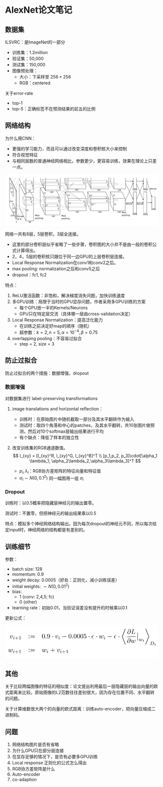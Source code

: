 # AlexNet论文笔记

## 数据集

ILSVRC：是ImageNet的一部分

- 训练集：1.2million
- 验证集：50,000
- 测试集：150,000
- 图像预处理：
  - 大小：下采样至 $256\times 256$
  - RGB：centered

关于error-rate

- top-1
- top-5：正确标签不在预测结果的前五的比例

## 网络结构

为什么用CNN：

- 更强的学习能力，而且可以通过改变深度和卷积核大小来控制
- 符合视觉特征
- 与相同层数的普通神经网络相比，参数更少，更容易训练，效果在理论上只差一点。

![1540383046577](assets/1540383046577.png)

网络一共有8层，5层卷积，3层全连接。

- 这里的部分卷积层似乎省略了一些步骤，卷积图的大小并不是由一般的卷积公式计算得出。
- 2，4，5层的卷积核只跟位于同一边GPU的上层卷积层连接。
- Local Response Normalization在conv1和conv2之后。
- max pooling: normalization之后和conv5之后
- dropout：fc1, fc2

特点：

1. ReLU激活函数：非饱和，解决梯度消失问题，加快训练速度
2. 多GPU训练：局限于当时的GPU显存问题，作者采用多GPU训练的方案
   - 每个GPU放一半的Kernels/Neurons
   - GPU只在特定层交流（具体哪一层由cross-validation决定）
3. Local Response Normalization：提高泛化能力
   - 在训练之前决定好map的顺序（随机）
   - 超参数：$k=2,n=5,\alpha=10^{-4}, \beta=0.75$
4. overlapping pooling：不容易过拟合
   - step = 2, size = 3



## 防止过拟合

防止过拟合的两个措施：数据增强，dropout

### 数据增强

对数据集进行 label-preserving transformations

1. image translations and horizontal reflection：

   - 训练时：在原始图片中随机截取一部分及其水平翻转作为输入
   - 测试时：取四个角落和中心的patches，及其水平翻转，共10张图片做预测，然后对10个softmax层输出结果进行平均
   - 有个缺点：降低了样本的独立性

2. 改变训练集的RGB通道数值。
   $$
   I_{xy} = [I_{xy}^R, I_{xy}^G, I_{xy}^B]^T \\
   [p_1,p_2, p_3]\cdot[\alpha_1 \lambda_1, \alpha_2\lambda_2,\alpha_3\lambda_3]^T
   $$

   - $p_i, \lambda_i$：RGB协方差矩阵的特征向量和特征值
   - $\alpha_i \sim N(0,0.1^2)$ 同一幅图用一组 $\alpha_i$

### Dropout

训练时：以0.5概率把隐藏层神经元的输出置零。

测试时：不置零，但把神经元的输出结果乘以0.5

特点：模拟多个神经网络结构输出。因为每次dropout的神经元不同，所以每次给定input时，神经网络的结构都是有差别的。



## 训练细节

参数：

- batch size: 128
- momentum: 0.9
- weight decay: 0.0005（好处：正则化，减小训练误差）
- initial weights: $\sim N(0, 0.01^2)$
- bias: 
  - 1 (conv: 2,4,5; fc)
  - 0 (other)
- learning rate：初始0.01，当验证误差没有提升的时候乘以0.1

更新公式：

![1540439094903](assets/1540439094903.png)



## 其他

关于比较两幅图像的特征的相似度：论文提出利用最后一层隐藏层的输出向量的欧式距离来比较。原始图像的L2范数往往差别很大，因为存在位置不同、水平翻转的问题。

关于计算维数很大两个的向量的欧式距离：训练auto-encoder，把向量压缩成二进制码。

## 问题

1. 网络结构图片是否有省略
2. 为什么GPU只在部分层连接
3. 在显存足够的情况下，是否有必要多GPU训练
4. Local response 正则化的公式怎么得出
5. RGB协方差矩阵是什么
6. Auto-encoder
7. co-adaption